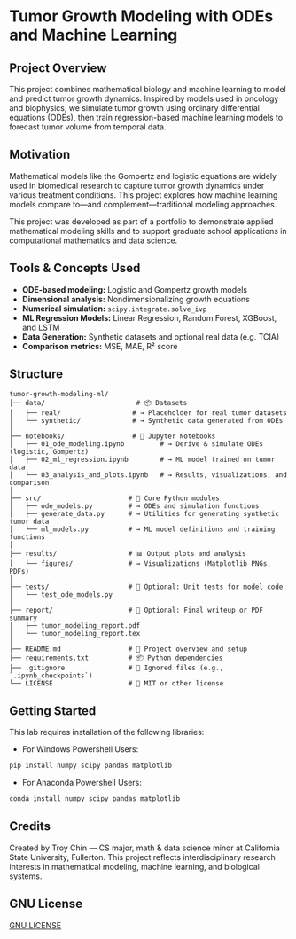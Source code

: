 # Tumor Growth Modeling with ODEs and Machine Learning

## Project Overview

This project combines mathematical biology and machine learning to model and predict tumor growth dynamics. Inspired by models used in oncology and biophysics, we simulate tumor growth using ordinary differential equations (ODEs), then train regression-based machine learning models to forecast tumor volume from temporal data.

## Motivation

Mathematical models like the Gompertz and logistic equations are widely used in biomedical research to capture tumor growth dynamics under various treatment conditions. This project explores how machine learning models compare to—and complement—traditional modeling approaches.

This project was developed as part of a portfolio to demonstrate applied mathematical modeling skills and to support graduate school applications in computational mathematics and data science.

## Tools & Concepts Used

- **ODE-based modeling:** Logistic and Gompertz growth models
- **Dimensional analysis:** Nondimensionalizing growth equations
- **Numerical simulation:** `scipy.integrate.solve_ivp`
- **ML Regression Models:** Linear Regression, Random Forest, XGBoost, and LSTM
- **Data Generation:** Synthetic datasets and optional real data (e.g. TCIA)
- **Comparison metrics:** MSE, MAE, R² score

## Structure

```
tumor-growth-modeling-ml/
├── data/                       # 📦 Datasets
│   ├── real/                  # → Placeholder for real tumor datasets
│   └── synthetic/             # → Synthetic data generated from ODEs
│
├── notebooks/                 # 📓 Jupyter Notebooks
│   ├── 01_ode_modeling.ipynb         # → Derive & simulate ODEs (logistic, Gompertz)
│   ├── 02_ml_regression.ipynb        # → ML model trained on tumor data
│   └── 03_analysis_and_plots.ipynb   # → Results, visualizations, and comparison
│
├── src/                      # 🧠 Core Python modules
│   ├── ode_models.py         # → ODEs and simulation functions
│   ├── generate_data.py      # → Utilities for generating synthetic tumor data
│   └── ml_models.py          # → ML model definitions and training functions
│
├── results/                  # 📊 Output plots and analysis
│   └── figures/              # → Visualizations (Matplotlib PNGs, PDFs)
│
├── tests/                    # 🧪 Optional: Unit tests for model code
│   └── test_ode_models.py
│
├── report/                   # 📄 Optional: Final writeup or PDF summary
│   ├── tumor_modeling_report.pdf
│   └── tumor_modeling_report.tex
│
├── README.md                 # 📘 Project overview and setup
├── requirements.txt          # 📦 Python dependencies
├── .gitignore                # 🚫 Ignored files (e.g., `.ipynb_checkpoints`)
└── LICENSE                   # 📜 MIT or other license
```

## Getting Started

This lab requires installation of the following libraries:

- For Windows Powershell Users:
```bash
pip install numpy scipy pandas matplotlib
```

- For Anaconda Powershell Users:
```bash
conda install numpy scipy pandas matplotlib
```

## Credits

Created by Troy Chin — CS major, math & data science minor at California State University, Fullerton. This project reflects interdisciplinary research interests in mathematical modeling, machine learning, and biological systems.

## GNU License
[GNU LICENSE](https://github.com/troyc03/CSUF-Tumor-Growth/blob/main/LICENSE)
